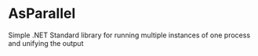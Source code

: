 # AsParallel
Simple .NET Standard library for running multiple instances of one process and unifying the output
